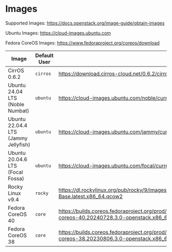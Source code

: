 # Images

Supported Images: https://docs.openstack.org/image-guide/obtain-images

Ubuntu Images: https://cloud-images.ubuntu.com

Fedora CoreOS Images: https://www.fedoraproject.org/coreos/download

Image | Default User | URL
---|---|---
CirrOS 0.6.2 | `cirros` | https://download.cirros-cloud.net/0.6.2/cirros-0.6.2-x86_64-disk.img
Ubuntu 24.04 LTS (Noble Numbat) | `ubuntu` | https://cloud-images.ubuntu.com/noble/current/noble-server-cloudimg-amd64.img
Ubuntu 22.04.4 LTS (Jammy Jellyfish) | `ubuntu` | https://cloud-images.ubuntu.com/jammy/current/jammy-server-cloudimg-amd64.img
Ubuntu 20.04.6 LTS (Focal Fossa) | `ubuntu` | https://cloud-images.ubuntu.com/focal/current/focal-server-cloudimg-amd64.img
Rocky Linux v9.4 | `rocky` | https://dl.rockylinux.org/pub/rocky/9/images/x86_64/Rocky-9-GenericCloud-Base.latest.x86_64.qcow2
Fedora CoreOS 40 | `core` | https://builds.coreos.fedoraproject.org/prod/streams/stable/builds/40.20240728.3.0/x86_64/fedora-coreos-40.20240728.3.0-openstack.x86_64.qcow2.xz
Fedora CoreOS 38 | `core` | https://builds.coreos.fedoraproject.org/prod/streams/stable/builds/38.20230806.3.0/x86_64/fedora-coreos-38.20230806.3.0-openstack.x86_64.qcow2.xz
